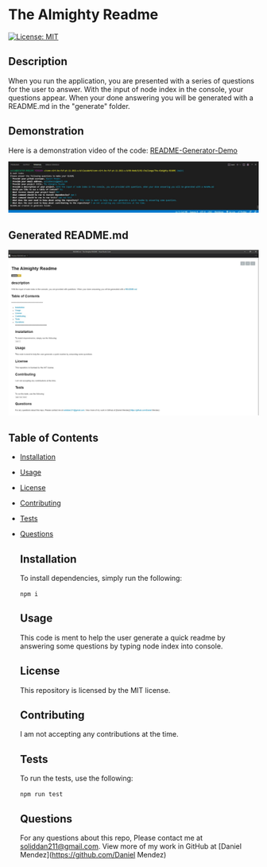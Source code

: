 # The Almighty Readme

  [![License: MIT](https://img.shields.io/badge/License-MIT-yellow.svg)](https://opensource.org/licenses/MIT)
  
  ## Description

  When you run the application, you are presented with a series of questions for the user to answer.
  With the input of node index in the console, your questions appear. When your done answering you will be generated with a README.md in the "generate" folder.

  ## Demonstration 

  Here is a demonstration video of the code: [README-Generator-Demo](https://drive.google.com/file/d/1khL8SOl40mTdtFQhyNdOMpo7IcfFhMtL/view)

  ![terminal-image](/images/Terminal%20image.jpg)

  ## Generated README.md

  ![Generated-README](/images/README%20image.jpg)

  ## Table of Contents

* [Installation](#installation)
* [Usage](#usage)
* [License](#license)
* [Contributing](#contributing)
* [Tests](#tests)
* [Questions](#questions)

 

  ## Installation

  To install dependencies, simply run the following:

  `
  npm i
  `

  ## Usage
  
  This code is ment to help the user generate a quick readme by answering some questions by typing node index into console.

  ## License

  This repository is licensed by the MIT license.

  ## Contributing

  I am not accepting any contributions at the time.

  ## Tests

  To run the tests, use the following:

  `
  npm run test
  `

  ## Questions

  For any questions about this repo, Please contact me at [soliddan211@gmail.com](mailto:soliddan211@gmail.com). View more of my work in GitHub at [Daniel Mendez](https://github.com/Daniel Mendez)
